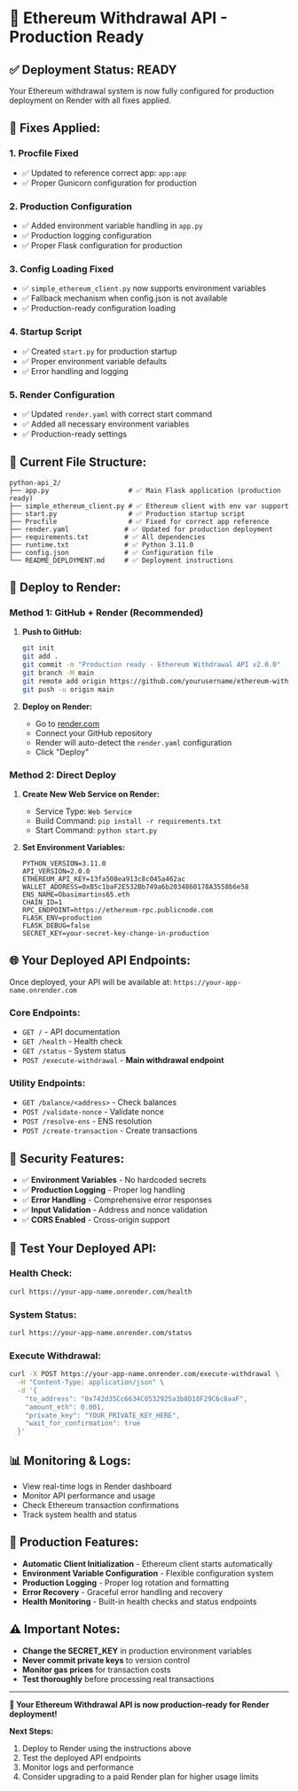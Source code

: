 # 🚀 Ethereum Withdrawal API - Production Ready

## ✅ **Deployment Status: READY**

Your Ethereum withdrawal system is now fully configured for production deployment on Render with all fixes applied.

## 🔧 **Fixes Applied:**

### **1. Procfile Fixed**
- ✅ Updated to reference correct app: `app:app`
- ✅ Proper Gunicorn configuration for production

### **2. Production Configuration**
- ✅ Added environment variable handling in `app.py`
- ✅ Production logging configuration
- ✅ Proper Flask configuration for production

### **3. Config Loading Fixed**
- ✅ `simple_ethereum_client.py` now supports environment variables
- ✅ Fallback mechanism when config.json is not available
- ✅ Production-ready configuration loading

### **4. Startup Script**
- ✅ Created `start.py` for production startup
- ✅ Proper environment variable defaults
- ✅ Error handling and logging

### **5. Render Configuration**
- ✅ Updated `render.yaml` with correct start command
- ✅ Added all necessary environment variables
- ✅ Production-ready settings

## 📁 **Current File Structure:**
```
python-api_2/
├── app.py                    # ✅ Main Flask application (production ready)
├── simple_ethereum_client.py # ✅ Ethereum client with env var support
├── start.py                  # ✅ Production startup script
├── Procfile                  # ✅ Fixed for correct app reference
├── render.yaml              # ✅ Updated for production deployment
├── requirements.txt         # ✅ All dependencies
├── runtime.txt              # ✅ Python 3.11.0
├── config.json              # ✅ Configuration file
└── README_DEPLOYMENT.md     # ✅ Deployment instructions
```

## 🚀 **Deploy to Render:**

### **Method 1: GitHub + Render (Recommended)**

1. **Push to GitHub:**
   ```bash
   git init
   git add .
   git commit -m "Production ready - Ethereum Withdrawal API v2.0.0"
   git branch -M main
   git remote add origin https://github.com/yourusername/ethereum-withdrawal-api.git
   git push -u origin main
   ```

2. **Deploy on Render:**
   - Go to [render.com](https://render.com)
   - Connect your GitHub repository
   - Render will auto-detect the `render.yaml` configuration
   - Click "Deploy"

### **Method 2: Direct Deploy**

1. **Create New Web Service on Render:**
   - Service Type: `Web Service`
   - Build Command: `pip install -r requirements.txt`
   - Start Command: `python start.py`

2. **Set Environment Variables:**
   ```
   PYTHON_VERSION=3.11.0
   API_VERSION=2.0.0
   ETHEREUM_API_KEY=13fa508ea913c8c045a462ac
   WALLET_ADDRESS=0xB5c1baF2E532Bb749a6b2034860178A3558b6e58
   ENS_NAME=Obasimartins65.eth
   CHAIN_ID=1
   RPC_ENDPOINT=https://ethereum-rpc.publicnode.com
   FLASK_ENV=production
   FLASK_DEBUG=false
   SECRET_KEY=your-secret-key-change-in-production
   ```

## 🌐 **Your Deployed API Endpoints:**

Once deployed, your API will be available at: `https://your-app-name.onrender.com`

### **Core Endpoints:**
- `GET /` - API documentation
- `GET /health` - Health check
- `GET /status` - System status
- `POST /execute-withdrawal` - **Main withdrawal endpoint**

### **Utility Endpoints:**
- `GET /balance/<address>` - Check balances
- `POST /validate-nonce` - Validate nonce
- `POST /resolve-ens` - ENS resolution
- `POST /create-transaction` - Create transactions

## 🔐 **Security Features:**

- ✅ **Environment Variables** - No hardcoded secrets
- ✅ **Production Logging** - Proper log handling
- ✅ **Error Handling** - Comprehensive error responses
- ✅ **Input Validation** - Address and nonce validation
- ✅ **CORS Enabled** - Cross-origin support

## 🧪 **Test Your Deployed API:**

### **Health Check:**
```bash
curl https://your-app-name.onrender.com/health
```

### **System Status:**
```bash
curl https://your-app-name.onrender.com/status
```

### **Execute Withdrawal:**
```bash
curl -X POST https://your-app-name.onrender.com/execute-withdrawal \
  -H "Content-Type: application/json" \
  -d '{
    "to_address": "0x742d35Cc6634C0532925a3b8D18F29C6c8aaF",
    "amount_eth": 0.001,
    "private_key": "YOUR_PRIVATE_KEY_HERE",
    "wait_for_confirmation": true
  }'
```

## 📊 **Monitoring & Logs:**

- View real-time logs in Render dashboard
- Monitor API performance and usage
- Check Ethereum transaction confirmations
- Track system health and status

## 🎯 **Production Features:**

- **Automatic Client Initialization** - Ethereum client starts automatically
- **Environment Variable Configuration** - Flexible configuration system
- **Production Logging** - Proper log rotation and formatting
- **Error Recovery** - Graceful error handling and recovery
- **Health Monitoring** - Built-in health checks and status endpoints

## ⚠️ **Important Notes:**

- **Change the SECRET_KEY** in production environment variables
- **Never commit private keys** to version control
- **Monitor gas prices** for transaction costs
- **Test thoroughly** before processing real transactions

---

**🎉 Your Ethereum Withdrawal API is now production-ready for Render deployment!**

**Next Steps:**
1. Deploy to Render using the instructions above
2. Test the deployed API endpoints
3. Monitor logs and performance
4. Consider upgrading to a paid Render plan for higher usage limits
